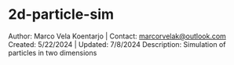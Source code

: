 # 2d-particle-sim

Author: Marco Vela Koentarjo | Contact: marcorvelak@outlook.com
Created: 5/22/2024 | Updated: 7/8/2024
Description: Simulation of particles in two dimensions
